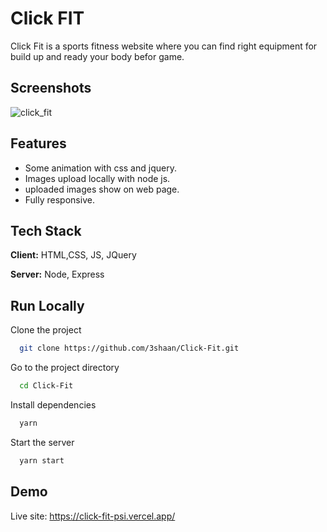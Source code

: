 
# Click FIT



Click Fit is a sports fitness website where you can find right equipment for build up and ready your body befor game.


## Screenshots
![click_fit](https://github.com/3shaan/Click-Fit/assets/108886711/bc14bc68-d159-4d47-b99c-5693d470f2db)



## Features

- Some animation with css and jquery.
- Images upload locally with node js.
- uploaded images show on web page.
- Fully responsive.


## Tech Stack

**Client:** HTML,CSS, JS, JQuery

**Server:** Node, Express


## Run Locally

Clone the project

```bash
  git clone https://github.com/3shaan/Click-Fit.git
```

Go to the project directory

```bash
  cd Click-Fit
```

Install dependencies

```bash
  yarn
```

Start the server

```bash
  yarn start
```


## Demo

Live site: https://click-fit-psi.vercel.app/




